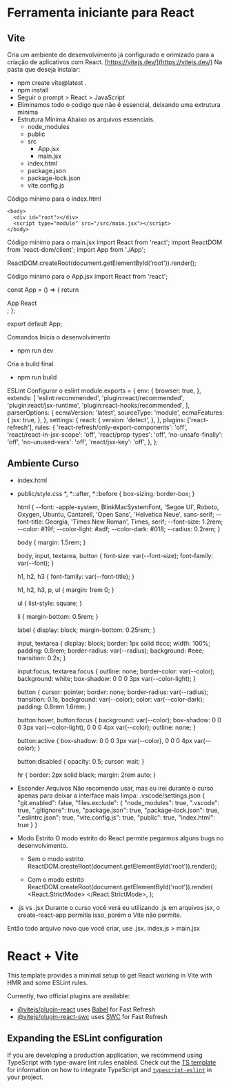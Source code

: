 # Ferramenta iniciante para React

## Vite
Cria um ambiente de desenvolvimento já configurado e orimizado para a criação de aplicativos com React.
  [https://vitejs.dev/](https://vitejs.dev/)
Na pasta que deseja instalar:
- npm create vite@latest .
- npm install
- Seguir o prompt > React > JavaScript
- Eliminamos todo o codigo que não é essencial, deixando uma extrutura minima
- Estrutura Mínima
Abaixo os arquivos essenciais.
  - node_modules
  - public
  - src
    - App.jsx
    - main.jsx
  - index.html
  - package.json
  - package-lock.json
  - vite.config.js

Código mínimo para o index.html
  <!DOCTYPE html>
  <html lang="pt-BR">
    <head>
      <meta charset="UTF-8" />
      <meta name="viewport" content="width=device-width, initial-scale=1.0" />
      <title>React</title>
    </head>

    <body>
      <div id="root"></div>
      <script type="module" src="/src/main.jsx"></script>
    </body>
  </html>

Código mínimo para o main.jsx
  import React from 'react';
  import ReactDOM from 'react-dom/client';
  import App from './App';

  ReactDOM.createRoot(document.getElementById('root')).render(<App />);

Código mínimo para o App.jsx
  import React from 'react';

  const App = () => {
    return <div>App React</div>;
  };

  export default App;

Comandos
Inicia o desenvolvimento
- npm run dev

Cria a build final
- npm run build

ESLint
Configurar o eslint
  module.exports = {
    env: {
      browser: true,
    },
    extends: [
      'eslint:recommended',
      'plugin:react/recommended',
      'plugin:react/jsx-runtime',
      'plugin:react-hooks/recommended',
    ],
    parserOptions: {
      ecmaVersion: 'latest',
      sourceType: 'module',
      ecmaFeatures: {
        jsx: true,
      },
    },
    settings: {
      react: {
        version: 'detect',
      },
    },
    plugins: ['react-refresh'],
    rules: {
      'react-refresh/only-export-components': 'off',
      'react/react-in-jsx-scope': 'off',
      'react/prop-types': 'off',
      'no-unsafe-finally': 'off',
      'no-unused-vars': 'off',
      'react/jsx-key': 'off',
    },
  };

  ## Ambiente Curso
- index.html
<link rel="stylesheet" href="./style.css" />

- public/style.css
  *,
  *::after,
  *::before {
    box-sizing: border-box;
  }

  html {
    --font: -apple-system, BlinkMacSystemFont, 'Segoe UI', Roboto, Oxygen, Ubuntu,
    Cantarell, 'Open Sans', 'Helvetica Neue', sans-serif;
    --font-title: Georgia, 'Times New Roman', Times, serif;
    --font-size: 1.2rem;
    --color: #19f;
    --color-light: #adf;
    --color-dark: #018;
    --radius: 0.2rem;
  }

  body {
    margin: 1.5rem;
  }

  body,
  input,
  textarea,
  button {
    font-size: var(--font-size);
    font-family: var(--font);
  }

  h1,
  h2,
  h3 {
    font-family: var(--font-title);
  }

  h1,
  h2,
  h3,
  p,
  ul {
    margin: 1rem 0;
  }

  ul {
    list-style: square;
  }

  li {
    margin-bottom: 0.5rem;
  }

  label {
    display: block;
    margin-bottom: 0.25rem;
  }

  input,
  textarea {
    display: block;
    border: 1px solid #ccc;
    width: 100%;
    padding: 0.8rem;
    border-radius: var(--radius);
    background: #eee;
    transition: 0.2s;
  }

  input:focus,
  textarea:focus {
    outline: none;
    border-color: var(--color);
    background: white;
    box-shadow: 0 0 0 3px var(--color-light);
  }

  button {
    cursor: pointer;
    border: none;
    border-radius: var(--radius);
    transition: 0.1s;
    background: var(--color);
    color: var(--color-dark);
    padding: 0.8rem 1.6rem;
  }

  button:hover,
  button:focus {
    background: var(--color);
    box-shadow: 0 0 0 3px var(--color-light), 0 0 0 4px var(--color);
    outline: none;
  }

  button:active {
    box-shadow: 0 0 0 3px var(--color), 0 0 0 4px var(--color);
  }

  button:disabled {
    opacity: 0.5;
    cursor: wait;
  }

  hr {
    border: 2px solid black;
    margin: 2rem auto;
  }

- Esconder Arquivos
Não recomendo usar, mas eu irei durante o curso apenas para deixar a interface mais limpa:
.vscode/settings.json
  {
    "git.enabled": false,
    "files.exclude": {
      "node_modules": true,
      ".vscode": true,
      ".gitignore": true,
      "package.json": true,
      "package-lock.json": true,
      ".eslintrc.json": true,
      "vite.config.js": true,
      "public": true,
      "index.html": true
    }
  }

- Modo Estrito
O modo estrito do React permite pegarmos alguns bugs no desenvolvimento.

  - Sem o modo estrito
    ReactDOM.createRoot(document.getElementById('root')).render(<App />);

  - Com o modo estrito
    ReactDOM.createRoot(document.getElementById('root')).render(
      <React.StrictMode>
        <App />
      </React.StrictMode>,
    );

- .js vs .jsx
Durante o curso você verá eu utilizando .js em arquivos jsx, o create-react-app permitia isso, porém o Vite não permite.

Então todo arquivo novo que você criar, use .jsx.
index.js > main.jsx


# React + Vite

This template provides a minimal setup to get React working in Vite with HMR and some ESLint rules.

Currently, two official plugins are available:

- [@vitejs/plugin-react](https://github.com/vitejs/vite-plugin-react/blob/main/packages/plugin-react) uses [Babel](https://babeljs.io/) for Fast Refresh
- [@vitejs/plugin-react-swc](https://github.com/vitejs/vite-plugin-react/blob/main/packages/plugin-react-swc) uses [SWC](https://swc.rs/) for Fast Refresh

## Expanding the ESLint configuration

If you are developing a production application, we recommend using TypeScript with type-aware lint rules enabled. Check out the [TS template](https://github.com/vitejs/vite/tree/main/packages/create-vite/template-react-ts) for information on how to integrate TypeScript and [`typescript-eslint`](https://typescript-eslint.io) in your project.